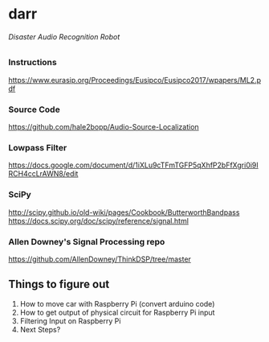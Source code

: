 # darr
###### Disaster Audio Recognition Robot

### Instructions
https://www.eurasip.org/Proceedings/Eusipco/Eusipco2017/wpapers/ML2.pdf

### Source Code
https://github.com/hale2bopp/Audio-Source-Localization

### Lowpass Filter 
https://docs.google.com/document/d/1iXLu9cTFmTGFP5qXhfP2bFfXgri0i9IRCH4ccLrAWN8/edit

### SciPy
http://scipy.github.io/old-wiki/pages/Cookbook/ButterworthBandpass
https://docs.scipy.org/doc/scipy/reference/signal.html

### Allen Downey's Signal Processing repo
https://github.com/AllenDowney/ThinkDSP/tree/master

## Things to figure out
1. How to move car with Raspberry Pi (convert arduino code)
2. How to get output of physical circuit for Raspberry Pi input
3. Filtering Input on Raspberry Pi
4. Next Steps?
